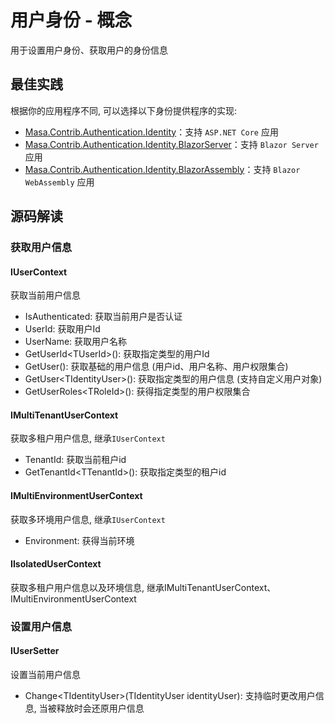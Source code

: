 ﻿# 用户身份 - 概念

用于设置用户身份、获取用户的身份信息

## 最佳实践

根据你的应用程序不同, 可以选择以下身份提供程序的实现:

* [Masa.Contrib.Authentication.Identity](/framework/building-blocks/identity/web)：支持 `ASP.NET Core` 应用
* [Masa.Contrib.Authentication.Identity.BlazorServer](/framework/building-blocks/identity/blazor-server)：支持 `Blazor Server` 应用
* [Masa.Contrib.Authentication.Identity.BlazorAssembly](/framework/building-blocks/identity/blazor-wasm)：支持 `Blazor WebAssembly` 应用

## 源码解读

### 获取用户信息

#### IUserContext

获取当前用户信息

* IsAuthenticated: 获取当前用户是否认证
* UserId: 获取用户Id
* UserName: 获取用户名称
* GetUserId\<TUserId\>(): 获取指定类型的用户Id
* GetUser(): 获取基础的用户信息 (用户id、用户名称、用户权限集合)
* GetUser\<TIdentityUser\>(): 获取指定类型的用户信息 (支持自定义用户对象)
* GetUserRoles\<TRoleId\>(): 获得指定类型的用户权限集合

#### IMultiTenantUserContext

获取多租户用户信息, 继承`IUserContext`

* TenantId: 获取当前租户id
* GetTenantId\<TTenantId\>(): 获取指定类型的租户id

#### IMultiEnvironmentUserContext

获取多环境用户信息, 继承`IUserContext`

* Environment: 获得当前环境

#### IIsolatedUserContext

获取多租户用户信息以及环境信息, 继承IMultiTenantUserContext、IMultiEnvironmentUserContext

### 设置用户信息

#### IUserSetter

设置当前用户信息

* Change\<TIdentityUser\>(TIdentityUser identityUser): 支持临时更改用户信息, 当被释放时会还原用户信息